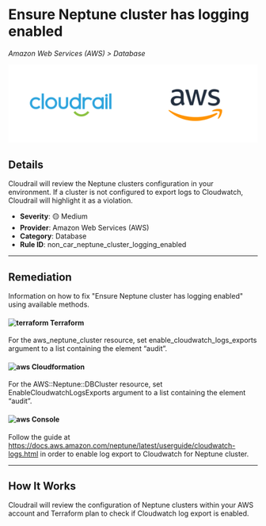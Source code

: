 # Ensure Neptune cluster has logging enabled

*Amazon Web Services (AWS) > Database*

![Cloudrail and Amazon Web Services (AWS) logos](../images/cloudrail_aws.png)

## Details
Cloudrail will review the Neptune clusters configuration in your environment. If a cluster is not configured to export logs to Cloudwatch, Cloudrail will highlight it as a violation.

- **Severity**: 🟡 Medium
- **Provider**: Amazon Web Services (AWS)
- **Category**: Database
- **Rule ID**: non_car_neptune_cluster_logging_enabled

---

## Remediation
Information on how to fix "Ensure Neptune cluster has logging enabled" using available methods.


####  <img src="../_media/emojis/terraform.png" alt="terraform" width="20"/>  Terraform
For the aws_neptune_cluster resource, set enable_cloudwatch_logs_exports argument to a list containing the element “audit”.








#### <img src="../_media/emojis/aws.png" alt="aws" width="20"/> Cloudformation
For the AWS::Neptune::DBCluster resource, set EnableCloudwatchLogsExports argument to a list containing the element “audit”.



####  <img src="../_media/emojis/aws.png" alt="aws" width="20"/> Console
Follow the guide at <https://docs.aws.amazon.com/neptune/latest/userguide/cloudwatch-logs.html> in order to enable log export to Cloudwatch for Neptune cluster.




---

## How It Works
Cloudrail will review the configuration of Neptune clusters within your AWS account and Terraform plan to check if Cloudwatch log export is enabled.